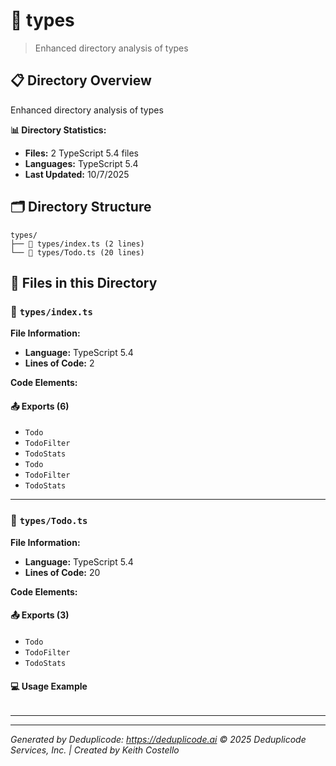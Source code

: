 # 📁 types

> Enhanced directory analysis of types

## 📋 Directory Overview

Enhanced directory analysis of types

**📊 Directory Statistics:**
- **Files:** 2 TypeScript 5.4 files
- **Languages:** TypeScript 5.4
- **Last Updated:** 10/7/2025

## 🗂 Directory Structure

```
types/
├── 📄 types/index.ts (2 lines)
└── 📄 types/Todo.ts (20 lines)
```

## 🎯 Files in this Directory

### 📄 `types/index.ts`
**File Information:**
- **Language:** TypeScript 5.4
- **Lines of Code:** 2

**Code Elements:**

#### 📤 Exports (6)
- `Todo`
- `TodoFilter`
- `TodoStats`
- `Todo`
- `TodoFilter`
- `TodoStats`

---

### 📄 `types/Todo.ts`
**File Information:**
- **Language:** TypeScript 5.4
- **Lines of Code:** 20

**Code Elements:**

#### 📤 Exports (3)
- `Todo`
- `TodoFilter`
- `TodoStats`

#### 💻 Usage Example
```ts
```

---

---

*Generated by Deduplicode: https://deduplicode.ai*
*© 2025 Deduplicode Services, Inc. | Created by Keith Costello*
